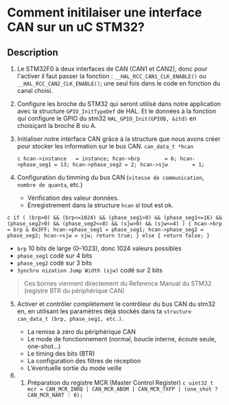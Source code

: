 # Comment initilaiser une interface CAN sur un uC STM32?

## Description

1. Le STM32F0 à deux interfaces de CAN (CAN1 et CAN2), donc pour l'activer il faut passer la fonction : 
`__HAL_RCC_CAN1_CLK_ENABLE()` ou `__HAL_RCC_CAN2_CLK_ENABLE()`; une seul fois dans le code en fonction du canal choisi.
2. Configure les broche du STM32 qui seront utilisé dans notre application avec la structure `GPIO_InitTypeDef` de HAL. Et le données à la fonction qui configure le GPIO du stm32 `HAL_GPIO_Init(GPIOB, &itd)` en choisiçant la broche B ou A.
3. Initialiser notre interface CAN grâce à la structure que nous avons créer pour stocker les information sur le bus CAN.
`can_data_t *hcan`
  
   ``c
    hcan->instance   = instance;
	hcan->brp        = 6;
	hcan->phase_seg1 = 13;
	hcan->phase_seg2 = 2;
	hcan->sjw        = 1;
    ``

4. Configuration du timming du bus CAN (`vitesse de communication`, `nombre de quanta`, etc.)
    - Vérification des  valeur données.
    - Enregistrement dans la structure `hcan` si tout est ok.

``c
if ( (brp>0) && (brp<=1024)
	  && (phase_seg1>0) && (phase_seg1<=16)
	  && (phase_seg2>0) && (phase_seg2<=8)
	  && (sjw>0) && (sjw<=4)
	) {
		hcan->brp = brp & 0x3FF;
		hcan->phase_seg1 = phase_seg1;
		hcan->phase_seg2 = phase_seg2;
		hcan->sjw = sjw;
		return true;
	} else {
		return false;
}
``
* `brp` 10 bits de large (0–1023), donc 1024 valeurs possibles
* `phase_seg1` codé sur 4 bits
* `phase_seg2` codé sur 3 bits
* `Synchro nization Jump Width (sjw)` codé sur 2 bits

> Ces bornes viennent directement du Reference Manual du STM32 (registre BTR du périphérique CAN)

5. Activer et contrôler complètement le contrôleur du bus CAN du stm32 en, en utilisant les paramètres déjà stockés dans ta `structure can_data_t (brp, phase_seg1, etc.)`.
    - La remise à zéro du périphérique CAN
    - Le mode de fonctionnement (normal, boucle interne, écoute seule, one-shot…)
    - Le timing des bits (BTR)
    - La configuration des filtres de réception
    - L’éventuelle sortie du mode veille

5. 1. Préparation du registre MCR (Master Control Register)
``c
uint32_t mcr = CAN_MCR_INRQ
             | CAN_MCR_ABOM
             | CAN_MCR_TXFP
             | (one_shot ? CAN_MCR_NART : 0);
``